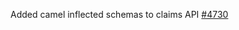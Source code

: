Added camel inflected schemas to claims API [#4730](https://github.com/department-of-veterans-affairs/vets-api/pull/4730)
